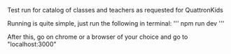 Test run for catalog of classes and teachers as requested for QuattronKids

Running is quite simple, just run the following in terminal:
    '''
    npm run dev
    '''

After this, go on chrome or a browser of your choice and go to "localhost:3000"